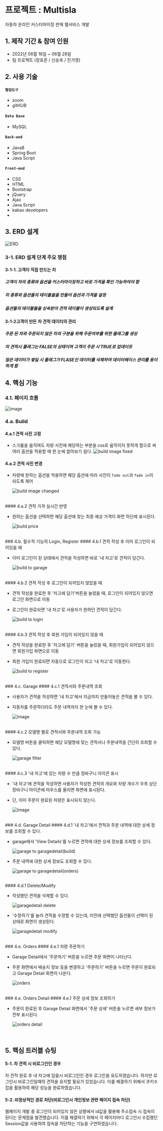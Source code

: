 # 프로젝트 : Multisla
자동차 온라인 커스터마이징 판매 웹서비스 개발

## 1. 제작 기간 & 참여 인원
- 2022년 06월 16일 ~ 06월 26일
- 팀 프로젝트 (장효준 / 신승욱 / 진가영)
## 2. 사용 기술
#### `협업도구`
- zoom
- gitHUB

#### `Data Base`
- MySQL

#### `Back-end`
- Java8
- Spring Boot
- Java Script

#### `Front-end`
- CSS
- HTML
- Bootstrap
- jQuery
- Ajax
- Java Script
- kakao developers
- 
## 3. ERD 설계
![ERD](https://user-images.githubusercontent.com/103174607/175862522-ea573639-8caa-4aea-a1c6-6f25897d73ec.png)
### 3-1. ERD 설계 단계 주요 쟁점

#### 3-1-1. 고객이 직접 만드는 차
##### 고객이 차의 종류와 옵션을 커스터마이징하고 바로 가격을 확인 가능하여야 함
##### 차 종류와 옵션들의 테이블을을 만들어 옵션과 가격을 설정
##### 옵션들의 테이블들을 상속받아 견적 테이블이 생성되도록 설계

#### 3-1-2고객이 만든 차 견적 데이터의 관리
##### 주문 된 차와 주문되지 않은 차의 구분을 위해 주문여부를 위한 플래그를 생성
##### 차 견적시 플래그는 FALSE의 상태이며 고객이 주문 시 TRUE로 업데이트
##### 많은 데이터가 쌓일 시 플래그가 FLASE인 데이터를 삭제하여 데이터베이스 관리를 용이하게 함


## 4. 핵심 기능
### 4.1. 페이지 흐름
![image](https://user-images.githubusercontent.com/103157377/175879339-db639f56-5e7e-4567-b115-7c30019d2e0b.png)
<br>

### 4.a. Build

#### 4.a.1 견적 사진 고정

- 스크롤을 움직여도 차량 사진에 해당하는 부분을 css로 움직이지 못하게 함으로 써 여러 옵션을 적용할 때 한 눈에 알아보기 쉽다.
  ![build image fixed](https://user-images.githubusercontent.com/103157377/175864776-e70f94bd-1080-4fb1-9edf-f8d6669a2401.gif)
  <br>
#### 4.a.2 견적 사진 변경
- 차량에 원하는 옵션을 적용하면 해당 옵션에 따라 사진이 `fade out`과 `fade in`이 되도록 제어

  ![build image changed](https://user-images.githubusercontent.com/103157377/175865874-35255cb6-77d2-4861-9dfd-7f8debc4114b.gif)
<br>
#### 4.a.2 견적 가격 실시간 반영

- 원하는 옵션을 선택하면 해당 옵션에 맞는 최종 예상 가격이 화면 하단에 표시된다.

  ![build price](https://user-images.githubusercontent.com/103157377/175876818-47e5b0f8-3e91-4878-bcba-8a62892f2b26.gif)
<br>
### 4.b. 필수적 기능의 Login, Register
#### 4.b.1 견적 작성 후 이미 로그인이 되어있을 때

- 이미 로그인이 된 상태에서 견적을 작성하면 바로 '내 차고'로 견적이 담긴다.

  ![build to garage](https://user-images.githubusercontent.com/103157377/175868255-abb77dd9-107b-42e2-aa17-a640eac97f35.gif)
<br>
#### 4.b.2 견적 작성 후 로그인이 되어있지 않았을 때

- 견적 작성을 완료한 후 '차고에 담기'버튼을 눌렀을 때, 로그인이 되어있지 않으면 로그인 화면으로 이동

- 로그인이 완료되면 '내 차고'로 사용자가 원하던 견적이 담긴다.

  ![build to login](https://user-images.githubusercontent.com/103157377/175867098-541599ff-7e00-4910-be02-e1916c0fbb6d.gif)
<br>
#### 4.b.3 견적 작성 후 회원 가입이 되어있지 않을 때

- 견적 작성을 완료한 후 '차고에 담기' 버튼을 눌렀을 때, 회원가입이 되어있지 않으면 회원가입 화면으로 이동

- 회원 가입이 완료되면 자동으로 로그인이 되고 '내 차고'로 이동한다.

  ![build to register](https://user-images.githubusercontent.com/103157377/175868826-7345d40e-6c78-40f6-bb8f-4a259a7f163e.gif)

<br>
### 4.c. Garage
#### 4.c.1 견적서와 주문내역 조회

- 사용자가 견적을 작성하면 '내 차고'에서 지금까지 만들어놓은 견적을 볼 수 있다.

- 자동차를 주문하더라도 주문 내역까지 한 눈에 볼 수 있다.

  ![image](https://user-images.githubusercontent.com/103157377/175870573-12756ea4-d87e-493e-a8ef-463b3324c740.png)
<br>
#### 4.c.2 모델명 별로 견적서와 주문내역 조회 가능

- 모델명 버튼을 클릭하면 해당 모델명에 맞는 견적서나 주문내역을 간단히 조회할 수 있다.

  ![garage filter](https://user-images.githubusercontent.com/103157377/175870850-b58f0e85-7fbb-45f7-a20d-a83aaaae3a25.gif)
<br>
#### 4.c.3 '내 차고'에 있는 차량 수 만큼 장바구니 아이콘 표시

- '내 차고'에 견적을 작성하면 사용자가 작성한 견적의 개요와 차량 개수가 우측 상단 장바구니 아이콘에 마우스를 올리면 화면에 표시된다.

- 단, 이미 주문이 완료된 차량은 표시되지 않는다.

  ![image](https://user-images.githubusercontent.com/103157377/175871370-fb5326d9-1320-4799-abcb-ade0506cc491.png)
<br>
### 4.d. Garage Detail
#### 4.d.1 '내 차고'에서 견적과 주문 내역에 대한 상세 정보를 조회할 수 있다.

- garage에서 'View Details'를 누르면 견적에 대한 상세 정보를 조회할 수 있다.

  ![garage to garagedetail(build)](https://user-images.githubusercontent.com/103157377/175872345-55a4a485-4fdf-4733-9d0f-1a44711c98bc.gif)

- 주문 내역에 대한 상세 정보도 조회할 수 있다.

  ![garage to garagedetail(orders)](https://user-images.githubusercontent.com/103157377/175872608-747fedb9-ef06-4cda-93c9-1b29c3eca0b7.gif)
<br>
#### 4.d.1 Delete/Modify

- 작성했던 견적을 삭제할 수 있다.

  ![garagedetail delete](https://user-images.githubusercontent.com/103157377/175873120-b862c890-52e7-4ec3-8446-1de234d3b316.gif)

- '수정하기'를 눌러 견적을 수정할 수 있는데, 이전에 선택했던 옵션들이 선택이 된 상태로 화면이 생성된다.

  ![garagedetail modify](https://user-images.githubusercontent.com/103157377/175873836-d07ef481-0e7f-4b70-b404-8fbbe2f7457c.gif)
<br>
### 4.e. Orders
#### 4.e.1 차량 주문하기

- Garage Detail에서 '주문하기' 버튼을 누르면 주문 화면이 나타난다.

- 주문 화면에서 배송지 정보 등을 변경하고 '주문하기' 버튼을 누르면 주문이 완료되고 Garage Detail 화면이 나온다.

  ![orders](https://user-images.githubusercontent.com/103157377/175875333-7b1590cd-dc5c-46bc-9ab8-c40fc5b684b9.gif)
<br>
### 4.e. Orders Detail
#### 4.e.1 주문 상세 정보 조회하기

- 주문이 완료된 후 Garage Detail 화면에서 '주문 상세' 버튼을 누르면 세부 정보가 전부 표시된다.

  ![orders detail](https://user-images.githubusercontent.com/103157377/175876159-b635a788-5abd-4947-a11a-ac195b78460b.gif)
<br>


## 5. 핵심 트러블 슈팅
#### 5-1. 차 견적 시 비로그인인 경우 
차 견적 완료 후 내 차고에 담을시 비로그인인 경우 로그인을 유도하였습니다.
하지만 로그인시 비로그인일때의 견적을 유지할 필요가 있었습니다.
이를 해결하기 위해서 쿠키수집을 활용하여 해당 성능을 완료하였습니다.
#### 5-2. 비정상적인 경로 차단(비로그인시 개인정보 관련 페이지 접속 차단)
웹페이지 개발 중 로그인이 되어있지 않은 상황에서 id값을 활용해 주소접속 시 접속이 된다는 문제점을 발견했습니다.
이를 해결하기 위해서 각 페이지마다 로그인시 수집했던 Session값을 사용하여 접속을 차단하는 기능을 구연하였습니다.

